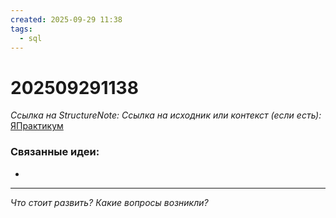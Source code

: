 ```yaml
---
created: 2025-09-29 11:38
tags:
  - sql
---
```

# 202509291138
*Ссылка на StructureNote:*
*Ссылка на исходник или контекст (если есть):* [ЯПрактикум](https://practicum.yandex.ru/learn/backend-nodejs/courses/a4214ab0-2146-4152-b90e-651bf4c7ca5e/sprints/564244/topics/1b53ba64-4733-4307-b1cd-4bdadedf0af9/lessons/64a2296e-eec6-4dc5-afe2-17f8349f1060/)


### Связанные идеи:
* 
---

*Что стоит развить? Какие вопросы возникли?*